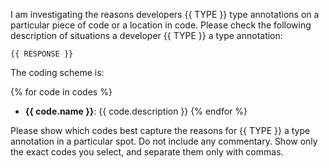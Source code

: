 I am investigating the reasons developers {{ TYPE }} type annotations on  a particular piece of code or a location in code.
Please check the following description of situations a developer {{ TYPE }} a type annotation:

```
{{ RESPONSE }}
```

The coding scheme is:

{% for code in codes %}
 - **{{ code.name }}**: {{ code.description }}
{% endfor %}

Please show which codes best capture the reasons for {{ TYPE }}  a type annotation in a particular spot.
Do not include any commentary.
Show only the exact codes you select, and separate them only with commas.
